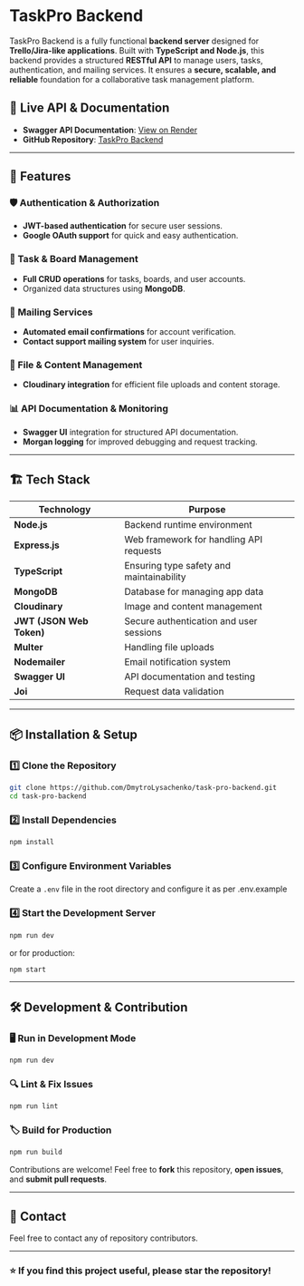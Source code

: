 # TaskPro Backend

TaskPro Backend is a fully functional **backend server** designed for **Trello/Jira-like applications**. Built with **TypeScript and Node.js**, this backend provides a structured **RESTful API** to manage users, tasks, authentication, and mailing services. It ensures a **secure, scalable, and reliable** foundation for a collaborative task management platform.

## 🔗 Live API & Documentation

- **Swagger API Documentation**: [View on Render](https://task-pro-backend-xdd4.onrender.com/api-docs)
- **GitHub Repository**: [TaskPro Backend](https://github.com/DmytroLysachenko/task-pro-backend)

---

## 🚀 Features

### 🛡️ Authentication & Authorization
- **JWT-based authentication** for secure user sessions.
- **Google OAuth support** for quick and easy authentication.

### 📌 Task & Board Management
- **Full CRUD operations** for tasks, boards, and user accounts.
- Organized data structures using **MongoDB**.

### 📩 Mailing Services
- **Automated email confirmations** for account verification.
- **Contact support mailing system** for user inquiries.

### 🛂 File & Content Management
- **Cloudinary integration** for efficient file uploads and content storage.

### 📊 API Documentation & Monitoring
- **Swagger UI** integration for structured API documentation.
- **Morgan logging** for improved debugging and request tracking.

---

## 🏗️ Tech Stack

| Technology  | Purpose |
|-------------|---------|
| **Node.js** | Backend runtime environment |
| **Express.js** | Web framework for handling API requests |
| **TypeScript** | Ensuring type safety and maintainability |
| **MongoDB** | Database for managing app data |
| **Cloudinary** | Image and content management |
| **JWT (JSON Web Token)** | Secure authentication and user sessions |
| **Multer** | Handling file uploads |
| **Nodemailer** | Email notification system |
| **Swagger UI** | API documentation and testing |
| **Joi** | Request data validation |

---

## 📦 Installation & Setup

### 1️⃣ Clone the Repository
```sh
git clone https://github.com/DmytroLysachenko/task-pro-backend.git
cd task-pro-backend
```

### 2️⃣ Install Dependencies
```sh
npm install
```

### 3️⃣ Configure Environment Variables
Create a `.env` file in the root directory and configure it as per .env.example

### 4️⃣ Start the Development Server
```sh
npm run dev
```
or for production:
```sh
npm start
```

---

## 🛠 Development & Contribution

### 🖥️ Run in Development Mode
```sh
npm run dev
```

### 🔍 Lint & Fix Issues
```sh
npm run lint
```

### 🏷️ Build for Production
```sh
npm run build
```

Contributions are welcome! Feel free to **fork** this repository, **open issues**, and **submit pull requests**.

---

## 📨 Contact

Feel free to contact any of repository contributors.

---

### ⭐ If you find this project useful, please **star** the repository!


